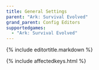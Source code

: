 ```yaml
---
title: General Settings
parent: "Ark: Survival Evolved"
grand_parent: Config Editors
supportedgames:
  - "Ark: Survival Evolved"
---
```

{% include editortitle.markdown %}

{% include affectedkeys.html %}